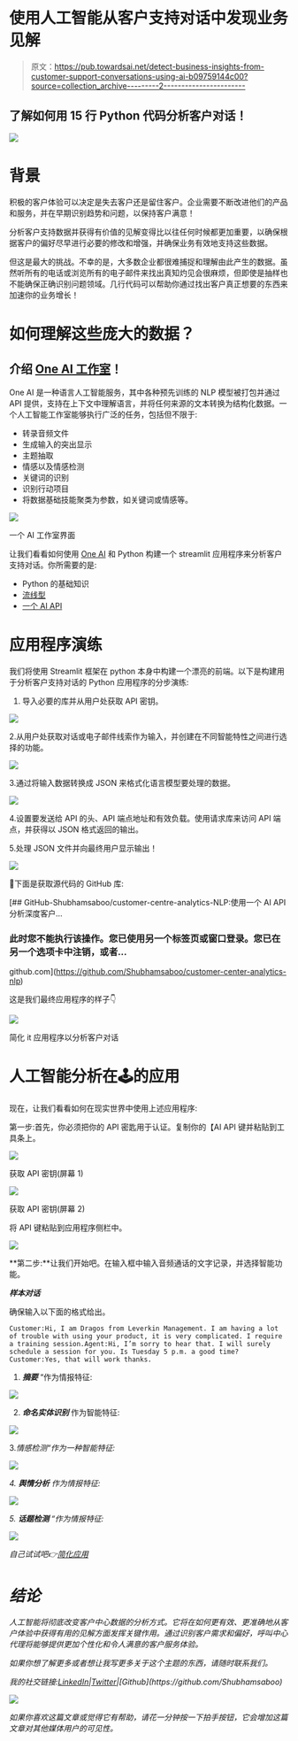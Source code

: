 # 使用人工智能从客户支持对话中发现业务见解

> 原文：<https://pub.towardsai.net/detect-business-insights-from-customer-support-conversations-using-ai-b09759144c00?source=collection_archive---------2----------------------->

## 了解如何用 15 行 Python 代码分析客户对话！

![](img/2b4d950b1e355d518f91a37d584fefe6.png)

# 背景

积极的客户体验可以决定是失去客户还是留住客户。企业需要不断改进他们的产品和服务，并在早期识别趋势和问题，以保持客户满意！

分析客户支持数据并获得有价值的见解变得比以往任何时候都更加重要，以确保根据客户的偏好尽早进行必要的修改和增强，并确保业务有效地支持这些数据。

但这是最大的挑战。不幸的是，大多数企业都很难捕捉和理解由此产生的数据。虽然听所有的电话或浏览所有的电子邮件来找出真知灼见会很麻烦，但即使是抽样也不能确保正确识别问题领域。几行代码可以帮助你通过找出客户真正想要的东西来加速你的业务增长！

# 如何理解这些庞大的数据？

## 介绍 [One AI 工作室](https://studio.oneai.com/?utm_source=social&utm_medium=medium&utm_campaign=daniel&utm_term=saboo_pub-towardsai-net-detect-business-insights-from-customer-support-conversations-using-ai-b09759144c00)！

One AI 是一种语言人工智能服务，其中各种预先训练的 NLP 模型被打包并通过 API 提供，支持在上下文中理解语言，并将任何来源的文本转换为结构化数据。一个人工智能工作室能够执行广泛的任务，包括但不限于:

*   转录音频文件
*   生成输入的突出显示
*   主题抽取
*   情感以及情感检测
*   关键词的识别
*   识别行动项目
*   将数据基础技能聚类为参数，如关键词或情感等。

![](img/3e4aa10e85b87917b3b6e7fd49ce97e1.png)

一个 AI 工作室界面

让我们看看如何使用 [One AI](https://studio.oneai.com/?utm_source=social&utm_medium=medium&utm_campaign=daniel&utm_term=saboo_pub-towardsai-net-detect-business-insights-from-customer-support-conversations-using-ai-b09759144c00) 和 Python 构建一个 streamlit 应用程序来分析客户支持对话。你所需要的是:

*   Python 的基础知识
*   [流线型](/streamlit-revolutionizing-data-app-creation-e269177d9112)
*   [一个 AI API](https://studio.oneai.com/?utm_source=social&utm_medium=medium&utm_campaign=daniel&utm_term=saboo_pub-towardsai-net-detect-business-insights-from-customer-support-conversations-using-ai-b09759144c00)

# 应用程序演练

我们将使用 Streamlit 框架在 python 本身中构建一个漂亮的前端。以下是构建用于分析客户支持对话的 Python 应用程序的分步演练:

1.  导入必要的库并从用户处获取 API 密钥。

![](img/81e85fe624b4418c5c8c391c9eeda5ed.png)

2.从用户处获取对话或电子邮件线索作为输入，并创建在不同智能特性之间进行选择的功能。

![](img/290e422e7ef0e19184752f1a2d64d58f.png)

3.通过将输入数据转换成 JSON 来格式化语言模型要处理的数据。

![](img/06b455a7e46d86d7b61bd808de7fce02.png)

4.设置要发送给 API 的头、API 端点地址和有效负载。使用请求库来访问 API 端点，并获得以 JSON 格式返回的输出。

5.处理 JSON 文件并向最终用户显示输出！

![](img/d58162f2533c4de460cf54fca328ce9f.png)

🌟下面是获取源代码的 GitHub 库:

[](https://github.com/Shubhamsaboo/customer-center-analytics-nlp) [## GitHub-Shubhamsaboo/customer-centre-analytics-NLP:使用一个 AI API 分析深度客户…

### 此时您不能执行该操作。您已使用另一个标签页或窗口登录。您已在另一个选项卡中注销，或者…

github.com](https://github.com/Shubhamsaboo/customer-center-analytics-nlp) 

这是我们最终应用程序的样子👇

![](img/0d08ce8aaaae87b2be8bc2bb4a981681.png)

简化 it 应用程序以分析客户对话

# 人工智能分析在🕹的应用

现在，让我们看看如何在现实世界中使用上述应用程序:

第一步:首先，你必须把你的 API 密匙用于认证。复制你的【AI API 键并粘贴到工具条上。

![](img/0a896f2e098fe4d24e2f012942ef39f8.png)

获取 API 密钥(屏幕 1)

![](img/e25e66868b7c091285986a1783173212.png)

获取 API 密钥(屏幕 2)

将 API 键粘贴到应用程序侧栏中。

![](img/91d11bd8fbf2d88b8d4b8f6cc130c539.png)

**第二步:**让我们开始吧。在输入框中输入音频通话的文字记录，并选择智能功能。

***样本对话***

确保输入以下面的格式给出。

```
Customer:Hi, I am Dragos from Leverkin Management. I am having a lot of trouble with using your product, it is very complicated. I require a training session.Agent:Hi, I’m sorry to hear that. I will surely schedule a session for you. Is Tuesday 5 p.m. a good time?Customer:Yes, that will work thanks.
```

1.  ***摘要*** “作为情报特征:

![](img/0a594c62674fc5948bd9700fdde947c0.png)

2. ***命名实体识别*** 作为智能特征:

![](img/d543dcd1582db8569ae3038c301e54f4.png)

3.*情感检测“作为一种智能特征:*

*![](img/b62601851af6eb199059fd93ce740198.png)*

*4. ***舆情分析*** 作为情报特征:*

*![](img/69281aa5b05a966d235c6a849752fec8.png)*

*5. ***话题检测*** “作为情报特征:*

*![](img/abd696757a4debf3f6ddeaf2f3a46b68.png)*

*自己试试吧👉[简化应用](https://shubhamsaboo-customer-center-analytics-nlp-app-c8s9ce.streamlitapp.com/)*

# *结论*

*人工智能将彻底改变客户中心数据的分析方式。它将在如何更有效、更准确地从客户体验中获得有用的见解方面发挥关键作用。通过识别客户需求和偏好，呼叫中心代理将能够提供更加个性化和令人满意的客户服务体验。*

*如果你想了解更多或者想让我写更多关于这个主题的东西，请随时联系我们。*

*我的社交链接:[LinkedIn](https://www.linkedin.com/in/shubhamsaboo/)|[Twitter](https://twitter.com/Saboo_Shubham_)|[Github](https://github.com/Shubhamsaboo)*

*![](img/e7c8235c9d89685c417e8f6b83ca1c9e.png)*

*如果你喜欢这篇文章或觉得它有帮助，请花一分钟按一下拍手按钮，它会增加这篇文章对其他媒体用户的可见性。*